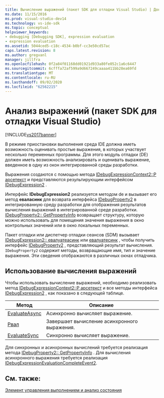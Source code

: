 ```yaml
---
title: Вычисление выражений (пакет SDK для отладки Visual Studio) | Документация Майкрософт
ms.date: 11/15/2016
ms.prod: visual-studio-dev14
ms.technology: vs-ide-sdk
ms.topic: conceptual
helpviewer_keywords:
- debugging [Debugging SDK], expression evaluation
- expression evaluation
ms.assetid: 5044ced5-c18c-4534-b0bf-cc3e50cd57ac
caps.latest.revision: 8
ms.author: gregvanl
manager: jillfra
ms.openlocfilehash: 0f2a84f01168dd01921d933a80fe052c1a6c6447
ms.sourcegitcommit: 6cfffa72af599a9d667249caaaa411bb28ea69fd
ms.translationtype: MT
ms.contentlocale: ru-RU
ms.lasthandoff: 09/02/2020
ms.locfileid: "62562215"
---
```

# <a name="expression-evaluation-visual-studio-debugging-sdk"></a>Анализ выражений (пакет SDK для отладки Visual Studio)
[!INCLUDE[vs2017banner](../../includes/vs2017banner.md)]

В режиме приостановки выполнения среда IDE должна иметь возможность оценивать простые выражения, в которых участвует несколько переменных программы. Для этого модуль отладки (DE) должен иметь возможность анализировать и оценивать выражение, введенное в одну из окон интегрированной среды разработки.  
  
 Выражения создаются с помощью метода [IDebugExpressionContext2::P арсетекст](../../extensibility/debugger/reference/idebugexpressioncontext2-parsetext.md) и представляются результирующим интерфейсом [IDebugExpression2](../../extensibility/debugger/reference/idebugexpression2.md) .  
  
 Интерфейс **IDebugExpression2** реализуется методом de и вызывает его метод **еваласинк** для возврата интерфейса [IDebugProperty2](../../extensibility/debugger/reference/idebugproperty2.md) в интегрированную среду разработки для отображения результатов вычисления выражений в интегрированной среде разработки. [IDebugProperty2:: GetPropertyInfo](../../extensibility/debugger/reference/idebugproperty2-getpropertyinfo.md) возвращает структуру, которую можно использовать для помещения значения выражения в окно контрольных значений или в окно локальных переменных.  
  
 Пакет отладки или диспетчер отладки сеансов (SDM) вызывает [IDebugExpression2:: евалуатеасинк](../../extensibility/debugger/reference/idebugexpression2-evaluateasync.md) или [евалуатесинк](../../extensibility/debugger/reference/idebugexpression2-evaluatesync.md) , чтобы получить интерфейс [IDebugProperty2](../../extensibility/debugger/reference/idebugproperty2.md) , представляющий результат вычисления. `IDebugProperty2` содержит методы, возвращающие имя, тип и значение выражения. Эти сведения отображаются в различных окнах отладчика.  
  
## <a name="using-expression-evaluation"></a>Использование вычисления выражений  
 Чтобы использовать вычисление выражений, необходимо реализовать метод [IDebugExpressionContext2::P арсетекст](../../extensibility/debugger/reference/idebugexpressioncontext2-parsetext.md) и все методы интерфейса [IDebugExpression2](../../extensibility/debugger/reference/idebugexpression2.md) , как показано в следующей таблице.  
  
|Метод|Описание|  
|------------|-----------------|  
|[EvaluateAsync](../../extensibility/debugger/reference/idebugexpression2-evaluateasync.md)|Асинхронно вычисляет выражение.|  
|[Рвал](../../extensibility/debugger/reference/idebugexpression2-abort.md)|Завершает вычисление асинхронного выражения.|  
|[EvaluateSync](../../extensibility/debugger/reference/idebugexpression2-evaluatesync.md)|Синхронно вычисляет выражение.|  
  
 Для синхронных и асинхронных вычислений требуется реализация метода [IDebugProperty2:: GetPropertyInfo](../../extensibility/debugger/reference/idebugproperty2-getpropertyinfo.md) . Для вычисления асинхронного выражения требуется реализация [IDebugExpressionEvaluationCompleteEvent2](../../extensibility/debugger/reference/idebugexpressionevaluationcompleteevent2.md).  
  
## <a name="see-also"></a>См. также:  
 [Элемент управления выполнением и анализ состояния](../../extensibility/debugger/execution-control-and-state-evaluation.md)
